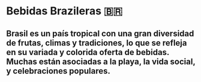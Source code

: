 # Bebidas Brazileras 🇧🇷
Brasil es un país tropical con una gran diversidad de frutas, climas y tradiciones, lo que se refleja en su variada y colorida oferta de bebidas. Muchas están asociadas a la playa, la vida social, y celebraciones populares.
---
